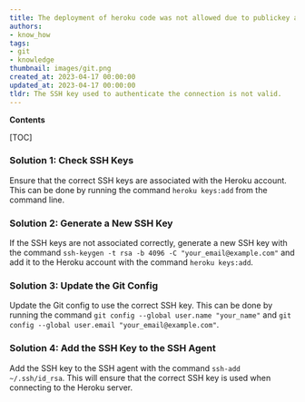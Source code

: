 ```yaml
---
title: The deployment of heroku code was not allowed due to publickey access being denied. the connection was unexpectedly terminated before completion
authors:
- know_how
tags:
- git
- knowledge
thumbnail: images/git.png
created_at: 2023-04-17 00:00:00
updated_at: 2023-04-17 00:00:00
tldr: The SSH key used to authenticate the connection is not valid.
---
```


**Contents**

[TOC]

### Solution 1: Check SSH Keys

Ensure that the correct SSH keys are associated with the Heroku account. This can be done by running the command `heroku keys:add` from the command line.

### Solution 2: Generate a New SSH Key

If the SSH keys are not associated correctly, generate a new SSH key with the command `ssh-keygen -t rsa -b 4096 -C "your_email@example.com"` and add it to the Heroku account with the command `heroku keys:add`.

### Solution 3: Update the Git Config

Update the Git config to use the correct SSH key. This can be done by running the command `git config --global user.name "your_name"` and `git config --global user.email "your_email@example.com"`.

### Solution 4: Add the SSH Key to the SSH Agent

Add the SSH key to the SSH agent with the command `ssh-add ~/.ssh/id_rsa`. This will ensure that the correct SSH key is used when connecting to the Heroku server.
